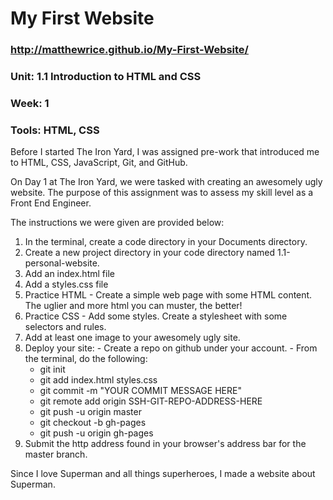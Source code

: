# My First Website
### http://matthewrice.github.io/My-First-Website/
### Unit: 1.1 Introduction to HTML and CSS
### Week: 1
### Tools: HTML, CSS

Before I started The Iron Yard, I was assigned pre-work that introduced me to HTML, CSS, JavaScript, Git, and GitHub.  

On Day 1 at The Iron Yard, we were tasked with creating an awesomely ugly website. The purpose of this assignment was to assess my skill level as a Front End Engineer.

The instructions we were given are provided below:
  1. In the terminal, create a code directory in your Documents directory.
  2. Create a new project directory in your code directory named 1.1-personal-website.
  3. Add an index.html file
  4. Add a styles.css file
  5. Practice HTML - Create a simple web page with some HTML content. The uglier and more html you can muster, the better!
  6. Practice CSS - Add some styles. Create a stylesheet with some selectors and rules.
  7. Add at least one image to your awesomely ugly site.
  8. Deploy your site:
  	- Create a repo on github under your account.
    - From the terminal, do the following:
      - git init
      - git add index.html styles.css
      - git commit -m "YOUR COMMIT MESSAGE HERE"
      - git remote add origin SSH-GIT-REPO-ADDRESS-HERE
      - git push -u origin master
      - git checkout -b gh-pages
      - git push -u origin gh-pages
  9. Submit the http address found in your browser's address bar for the master branch.

Since I love Superman and all things superheroes, I made a website about Superman. 
